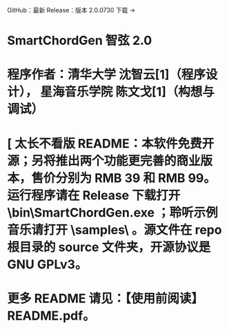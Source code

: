 GitHub：最新 Release：版本 2.0.0730 下载 →
# SmartChordGen 智弦  2.0
# 程序作者：清华大学  沈智云[1]（程序设计），  星海音乐学院  陈文戈[1]（构想与调试） 
# [ 太长不看版 README：本软件免费开源；另将推出两个功能更完善的商业版本，售价分别为 RMB 39 和 RMB 99。运行程序请在 Release 下载打开 \bin\SmartChordGen.exe ；聆听示例音乐请打开 \samples\ 。源文件在 repo 根目录的 source 文件夹，开源协议是 GNU GPLv3。 
# 更多 README 请见：【使用前阅读】README.pdf。
